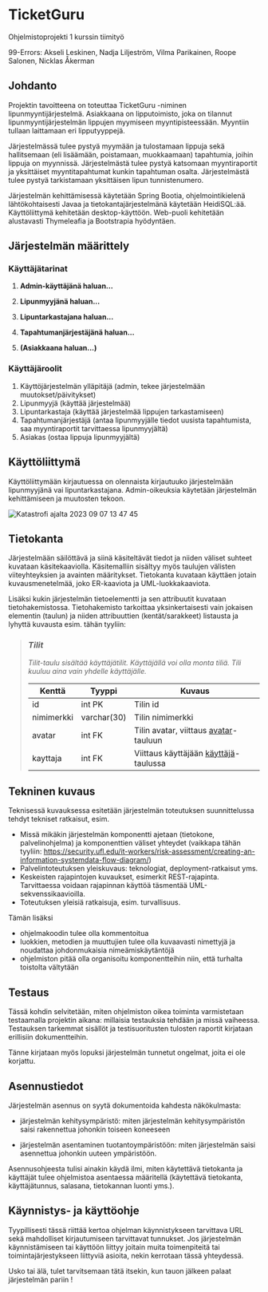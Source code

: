 # TicketGuru
Ohjelmistoprojekti 1 kurssin tiimityö

99-Errors: Akseli Leskinen, Nadja Liljeström, Vilma Parikainen, Roope Salonen, Nicklas Åkerman

## Johdanto

Projektin tavoitteena on toteuttaa TicketGuru -niminen lipunmyyntijärjestelmä. Asiakkaana on lipputoimisto, joka on tilannut lipunmyyntijärjestelmän lippujen myymiseen myyntipisteessään. Myyntiin tullaan laittamaan eri lipputyyppejä.  

Järjestelmässä tulee pystyä myymään ja tulostamaan lippuja sekä hallitsemaan (eli lisäämään, poistamaan, muokkaamaan) tapahtumia, joihin lippuja on myynnissä. Järjestelmästä tulee pystyä katsomaan myyntiraportit ja yksittäiset myyntitapahtumat kunkin tapahtuman osalta. Järjestelmästä tulee pystyä tarkistamaan yksittäisen lipun tunnistenumero.  

Järjestelmän kehittämisessä käytetään Spring Bootia, ohjelmointikielenä lähtökohtaisesti Javaa ja tietokantajärjestelmänä käytetään HeidiSQL:ää. Käyttöliittymä kehitetään desktop-käyttöön. Web-puoli kehitetään alustavasti Thymeleafia ja Bootstrapia hyödyntäen. 

## Järjestelmän määrittely

### Käyttäjätarinat

1. __Admin-käyttäjänä haluan...__  


2. __Lipunmyyjänä haluan...__  


3. __Lipuntarkastajana haluan...__  


4. __Tapahtumanjärjestäjänä haluan...__  


5. __(Asiakkaana haluan...)__  


### Käyttäjäroolit 
1. Käyttöjärjestelmän ylläpitäjä (admin, tekee järjestelmään muutokset/päivitykset)
2. Lipunmyyjä (käyttää järjestelmää)
3. Lipuntarkastaja (käyttää järjestelmää lippujen tarkastamiseen)
4. Tapahtumanjärjestäjä (antaa lipunmyyjälle tiedot uusista tapahtumista, saa myyntiraportit tarvittaessa lipunmyyjältä)
5. Asiakas (ostaa lippuja lipunmyyjältä)

## Käyttöliittymä

Käyttöliittymään kirjautuessa on olennaista kirjautuuko järjestelmään lipunmyyjänä vai lipuntarkastajana. Admin-oikeuksia käytetään järjestelmän kehittämiseen ja muutosten tekoon. 

![Katastrofi ajalta 2023 09 07 13 47 45](https://github.com/NicklasHH/TicketGuru/assets/117033936/b0fca7bb-b075-429f-973a-4c63afdf7641)


## Tietokanta

Järjestelmään säilöttävä ja siinä käsiteltävät tiedot ja niiden väliset suhteet
kuvataan käsitekaaviolla. Käsitemalliin sisältyy myös taulujen välisten viiteyhteyksien ja avainten
määritykset. Tietokanta kuvataan käyttäen jotain kuvausmenetelmää, joko ER-kaaviota ja UML-luokkakaaviota.

Lisäksi kukin järjestelmän tietoelementti ja sen attribuutit kuvataan
tietohakemistossa. Tietohakemisto tarkoittaa yksinkertaisesti vain jokaisen elementin (taulun) ja niiden
attribuuttien (kentät/sarakkeet) listausta ja lyhyttä kuvausta esim. tähän tyyliin:

> ### _Tilit_
> _Tilit-taulu sisältää käyttäjätilit. Käyttäjällä voi olla monta tiliä. Tili kuuluu aina vain yhdelle käyttäjälle._
>
> Kenttä | Tyyppi | Kuvaus
> ------ | ------ | ------
> id | int PK | Tilin id
> nimimerkki | varchar(30) |  Tilin nimimerkki
> avatar | int FK | Tilin avatar, viittaus [avatar](#Avatar)-tauluun
> kayttaja | int FK | Viittaus käyttäjään [käyttäjä](#Kayttaja)-taulussa

## Tekninen kuvaus

Teknisessä kuvauksessa esitetään järjestelmän toteutuksen suunnittelussa tehdyt tekniset
ratkaisut, esim.

-   Missä mikäkin järjestelmän komponentti ajetaan (tietokone, palvelinohjelma)
    ja komponenttien väliset yhteydet (vaikkapa tähän tyyliin:
    https://security.ufl.edu/it-workers/risk-assessment/creating-an-information-systemdata-flow-diagram/)
-   Palvelintoteutuksen yleiskuvaus: teknologiat, deployment-ratkaisut yms.
-   Keskeisten rajapintojen kuvaukset, esimerkit REST-rajapinta. Tarvittaessa voidaan rajapinnan käyttöä täsmentää
    UML-sekvenssikaavioilla.
-   Toteutuksen yleisiä ratkaisuja, esim. turvallisuus.

Tämän lisäksi

-   ohjelmakoodin tulee olla kommentoitua
-   luokkien, metodien ja muuttujien tulee olla kuvaavasti nimettyjä ja noudattaa
    johdonmukaisia nimeämiskäytäntöjä
-   ohjelmiston pitää olla organisoitu komponentteihin niin, että turhalta toistolta
    vältytään

## Testaus

Tässä kohdin selvitetään, miten ohjelmiston oikea toiminta varmistetaan
testaamalla projektin aikana: millaisia testauksia tehdään ja missä vaiheessa.
Testauksen tarkemmat sisällöt ja testisuoritusten tulosten raportit kirjataan
erillisiin dokumentteihin.

Tänne kirjataan myös lopuksi järjestelmän tunnetut ongelmat, joita ei ole korjattu.

## Asennustiedot

Järjestelmän asennus on syytä dokumentoida kahdesta näkökulmasta:

-   järjestelmän kehitysympäristö: miten järjestelmän kehitysympäristön saisi
    rakennettua johonkin toiseen koneeseen

-   järjestelmän asentaminen tuotantoympäristöön: miten järjestelmän saisi
    asennettua johonkin uuteen ympäristöön.

Asennusohjeesta tulisi ainakin käydä ilmi, miten käytettävä tietokanta ja
käyttäjät tulee ohjelmistoa asentaessa määritellä (käytettävä tietokanta,
käyttäjätunnus, salasana, tietokannan luonti yms.).

## Käynnistys- ja käyttöohje

Tyypillisesti tässä riittää kertoa ohjelman käynnistykseen tarvittava URL sekä
mahdolliset kirjautumiseen tarvittavat tunnukset. Jos järjestelmän
käynnistämiseen tai käyttöön liittyy joitain muita toimenpiteitä tai toimintajärjestykseen liittyviä asioita, nekin kerrotaan tässä yhteydessä.

Usko tai älä, tulet tarvitsemaan tätä itsekin, kun tauon jälkeen palaat
järjestelmän pariin !
